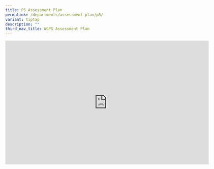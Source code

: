 ```yaml
---
title: P5 Assessment Plan
permalink: /departments/assessment-plan/p5/
variant: tiptap
description: ""
third_nav_title: WGPS Assessment Plan
---
```

<div class="iframe-wrapper"><iframe height="389" width="640" allowfullscreen="true" frameborder="0" src="https://docs.google.com/presentation/d/e/2PACX-1vQHvVxqqZ2I4g2Wg8RtDmFgM1HNbfyWd3ciT1hoHUjocXTWYzosvVTLLkPFCM-apQ/embed?start=false&amp;loop=false&amp;delayms=3000"></iframe></div><p></p>